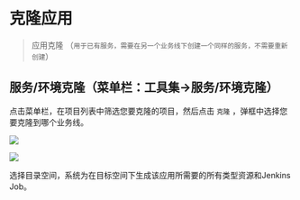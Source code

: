 # 克隆应用

> 应用克隆 （`用于已有服务，需要在另一个业务线下创建一个同样的服务，不需要重新创建`）



## 服务/环境克隆（菜单栏：工具集->服务/环境克隆）

点击菜单栏，在项目列表中筛选您要克隆的项目，然后点击 `克隆` ，弹框中选择您要克隆到哪个业务线。

![](http://source.qiniu.cnd.nsini.com/images/2019/08/c6/15/3e/20190805-03e59b22d253ef9433ed8f7b151c6688.jpeg?imageView2/2/w/1280/interlace/0/q/70)



![](http://source.qiniu.cnd.nsini.com/images/2019/08/a9/3b/87/20190805-85594654f12479f083b163453bea93cd.jpeg?imageView2/2/w/1280/interlace/0/q/70)

选择目录空间，系统为在目标空间下生成该应用所需要的所有类型资源和Jenkins Job。